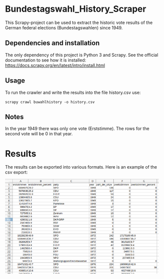 # Bundestagswahl_History_Scraper
This Scrapy-project can be used to extract the historic vote results of the German federal elections (Bundestagswahlen) since 1949.

## Dependencies and installation
The only dependency of this project is Python 3 and Scrapy. See the official documentation to see how it is installed:
https://docs.scrapy.org/en/latest/intro/install.html

## Usage
To run the crawler and write the results into the file history.csv use:

    scrapy crawl buwahlhistory -o history.csv

## Notes
In the year 1949 there was only one vote (Erststimme). The rows for the second vote will be 0 in that year.

# Results
The results can be exported into various formats. Here is an example of the csv export:

![csv result example](readme_example.png)
